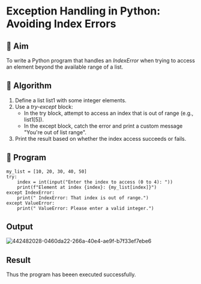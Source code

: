 # Exception Handling in Python: Avoiding Index Errors

## 🎯 Aim
To write a Python program that handles an *IndexError* when trying to access an element beyond the available range of a list.

## 🧠 Algorithm
1. Define a list list1 with some integer elements.
2. Use a *try-except* block:
   - In the try block, attempt to access an index that is out of range (e.g., list1[5]).
   - In the except block, catch the error and print a custom message "You're out of list range".
3. Print the result based on whether the index access succeeds or fails.

## 🧾 Program
```
my_list = [10, 20, 30, 40, 50]
try:
    index = int(input("Enter the index to access (0 to 4): "))
    print(f"Element at index {index}: {my_list[index]}")
except IndexError:
    print(" IndexError: That index is out of range.")
except ValueError:
    print(" ValueError: Please enter a valid integer.")
```
## Output
![442482028-0460da22-266a-40e4-ae9f-b7f33ef7ebe6](https://github.com/user-attachments/assets/2f395caf-7232-4e31-809b-cebe477111b4)

## Result
Thus the program has beeen executed successfully.

